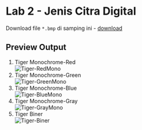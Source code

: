 # Lab 2 - Jenis Citra Digital

Download file `*.bmp` di samping ini - [download](https://github.com/aveenain/College/blob/main/Semester%203/Digital%20Image%20Processing/Tugas/Tugas%20%231/Lab%202/Picture/Tiger-250-BMP.bmp) </br>

## Preview Output

1. Tiger Monochrome-Red </br> ![Tiger-RedMono](https://github.com/aveenain/College/blob/main/Semester%203/Digital%20Image%20Processing/Tugas/Tugas%20%231/Lab%202/Picture/Tiger-RedMono.PNG) </br>
2. Tiger Monochrome-Green </br> ![Tiger-GreenMono](https://github.com/aveenain/College/blob/main/Semester%203/Digital%20Image%20Processing/Tugas/Tugas%20%231/Lab%202/Picture/Tiger-GreenMono.PNG) </br>
3. Tiger Monochrome-Blue </br> ![Tiger-BlueMono](https://github.com/aveenain/College/blob/main/Semester%203/Digital%20Image%20Processing/Tugas/Tugas%20%231/Lab%202/Picture/Tiger-BlueMono.PNG) </br>
4. Tiger Monochrome-Gray </br> ![Tiger-GrayMono](https://github.com/aveenain/College/blob/main/Semester%203/Digital%20Image%20Processing/Tugas/Tugas%20%231/Lab%202/Picture/Tiger-GrayMono.PNG) </br>
5. Tiger Biner </br> ![Tiger-Biner](https://github.com/aveenain/College/blob/main/Semester%203/Digital%20Image%20Processing/Tugas/Tugas%20%231/Lab%202/Picture/Tiger-Biner.PNG) </br>